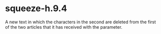 # squeeze-h.9.4
 A new text in which the characters in the second are deleted from the first of the two articles that it has received with the parameter.
